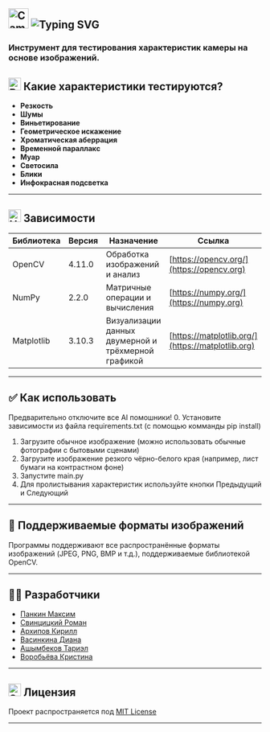 ## <img src="https://raw.githubusercontent.com/Tarikul-Islam-Anik/Animated-Fluent-Emojis/master/Emojis/Objects/Camera%20with%20Flash.png" alt="Camera with Flash" width="40" height="40" /> <img src="https://readme-typing-svg.herokuapp.com/?font=Fira+Code&size=24&pause=1000&vCenter=true&width=435&height=25&lines=%D0%90%D0%BD%D0%B0%D0%BB%D0%B8%D0%B7+%D0%BA%D0%B0%D0%BC%D0%B5%D1%80%D1%8B" alt="Typing SVG" />

###  Инструмент для тестирования характеристик камеры на основе изображений.


## <img src="https://raw.githubusercontent.com/Tarikul-Islam-Anik/Animated-Fluent-Emojis/master/Emojis/Objects/Bar%20Chart.png" alt="Bar Chart" width="25" height="25" /> Какие характеристики тестируются?
- **Резкость**  
- **Шумы**
- **Виньетирование**
- **Геометрическое искажение**
- **Хроматическая аберрация**
- **Временной параллакс**
- **Муар**
- **Светосила**
- **Блики**
- **Инфокрасная подсветка**
<!-- - **Цветопередача** -->
---

## <img src="https://raw.githubusercontent.com/Tarikul-Islam-Anik/Animated-Fluent-Emojis/master/Emojis/Objects/Hammer%20and%20Wrench.png" alt="Hammer and Wrench" width="25" height="25" /> Зависимости

| Библиотека       | Версия  | Назначение                                              | Ссылка                                    |
|------------------|---------|---------------------------------------------------------|-------------------------------------------|
| OpenCV           | 4.11.0  | Обработка изображений и анализ                          | [https://opencv.org/](https://opencv.org) |
| NumPy            | 2.2.0   | Матричные операции и вычисления                         | [https://numpy.org/](https://numpy.org)   |
| Matplotlib       | 3.10.3  | Визуализации данных двумерной и трёхмерной графикой     | [https://matplotlib.org/](https://matplotlib.org)   |


---

## ✅ Как использовать

Предварительно отключите все AI помошники!
0. Установите зависимости из файла requirements.txt (с помощью комманды pip install)
1. Загрузите обычное изображение (можно использовать обычные фотографии с бытовыми сценами)
2. Загрузите изображение резкого чёрно-белого края (например, лист бумаги на контрастном фоне)
3. Запустите main.py
4. Для пролистывания характеристик используйте кнопки Предыдущий и Следующий

---

## 📌 Поддерживаемые форматы изображений

Программы поддерживают все распространённые форматы изображений (JPEG, PNG, BMP и т.д.), поддерживаемые библиотекой OpenCV.

---

## 👨‍💻 Разработчики
* [Панкин Максим](https://github.com/9chyn9)
* [Свинцицкий Роман](https://github.com/Learn0HTMLJS)
* [Архипов Кирилл](ссылка)
* [Васинкина Диана](ссылка)
* [Ашымбеков Тариэл](ссылка)
* [Воробьёва Кристина](ссылка)
---

## <img src="https://raw.githubusercontent.com/Tarikul-Islam-Anik/Animated-Fluent-Emojis/master/Emojis/Objects/Scroll.png" alt="Scroll" width="25" height="25" /> Лицензия
Проект распространяется под [MIT License](https://choosealicense.com/licenses/mit/)

---

<!-- ### **1. Общие методы оценки качества изображения**  
- **Imatest® Software: Principles** (2005) – подробное описание алгоритмов оценки резкости (MTF), дисторсии, виньетирования и шумов.  
  - [Imatest LLC. (2005). *Imatest Technical Documentation*](https://www.imatest.com/docs/)  

- **ISO 12233:2017** – международный стандарт для оценки разрешения и пространственной частотной характеристики.  
  - [ISO. (2017). *Photography — Electronic still picture imaging — Resolution and spatial frequency responses*](https://www.iso.org/standard/71181.html)  

### **2. Оценка шумов и динамического диапазона**  
- **Tzannes, A. P., & Mooney, J. M. (1995).** *Measurement of the modulation transfer function of infrared cameras.* Optical Engineering, 34(6), 1808-1817.  
  - DOI: [10.1117/12.203098](https://doi.org/10.1117/12.203098)  

- **Ponomarenko, N. et al. (2008).** *On between-coefficient contrast masking of DCT basis functions.* Proc. of the 3rd Int. Workshop on Video Processing and Quality Metrics.  
  - [PDF доступен здесь](https://www.researchgate.net/publication/228928390)  

### **3. Сравнение сенсоров и алгоритмов обработки**  
- **Krylov, V. A., & Nelson, J. D. B. (2018).** *Statistical Analysis of Noise in Modern CMOS Image Sensors.* Sensors, 18(9), 3083.  
  - DOI: [10.3390/s18093083](https://doi.org/10.3390/s18093083)  

- **Foi, A. et al. (2008).** *Practical Poissonian-Gaussian noise modeling and fitting for single-image raw-data.* IEEE Transactions on Image Processing, 17(10), 1737-1754.  
  - DOI: [10.1109/TIP.2008.2001399](https://doi.org/10.1109/TIP.2008.2001399)  

### **4. Глубинные методы оценки качества**  
- **Bosse, S. et al. (2017).** *Deep Neural Networks for No-Reference and Full-Reference Image Quality Assessment.* IEEE Transactions on Image Processing, 27(1), 206-219.  
  - DOI: [10.1109/TIP.2017.2760518](https://doi.org/10.1109/TIP.2017.2760518)  

### **5. Специальные методы для мультиспектральных и ИК-камер**  
- **Holst, G. C. (2000).** *Testing and Evaluation of Infrared Imaging Systems.* SPIE Press.  
  - [Книга на SPIE](https://spie.org/publications/book/2018196)
Вот еще 5 научных статей, посвященных оценке технических характеристик камер, включая анализ сенсоров, алгоритмы обработки изображений и объективные метрики качества:  

### **6. Анализ разрешения и MTF (Modulation Transfer Function)**  
- **Boreman, G. D. (2001).** *Modulation Transfer Function in Optical and Electro-Optical Systems.* SPIE Press.  
  - DOI: [10.1117/3.419857](https://doi.org/10.1117/3.419857)  
  - Классическая работа по теории и практике измерения MTF для оптических и цифровых систем.  

### **7. Оценка цветопередачи и калибровки камер**  
- **Cheung, V., Westland, S., & Connah, D. (2004).** *A comparative study of the characterisation of colour cameras by means of neural networks and polynomial transforms.* Coloration Technology, 120(1), 19-25.  
  - DOI: [10.1111/j.1478-4408.2004.tb00202.x](https://doi.org/10.1111/j.1478-4408.2004.tb00202.x)  
  - Сравнение методов калибровки цветовых характеристик камер.  

### **8. Шумы и динамический диапазон в CMOS-сенсорах**  
- **Yadav, G., & Kumar, M. (2019).** *Noise Analysis and Modeling for CMOS Image Sensors.* IEEE Sensors Journal, 19(15), 6141-6150.  
  - DOI: [10.1109/JSEN.2019.2913602](https://doi.org/10.1109/JSEN.2019.2913602)  
  - Подробный анализ источников шума и методов их подавления.  

### **9. Автоматизированные системы тестирования камер**  
- **Wueller, D., & Kretzschmar, R. (2010).** *A new approach to camera testing for the photography industry.* IS&T/SPIE Electronic Imaging.  
  - DOI: [10.1117/12.838620](https://doi.org/10.1117/12.838620)  
  - Методы автоматизированного тестирования камер для промышленных применений.  

### **10. Оценка качества изображения в условиях низкой освещенности**  
- **Hasinoff, S. W., et al. (2016).** *Burst photography for high dynamic range and low-light imaging on mobile cameras.* ACM Transactions on Graphics, 35(6), 1-12.  
  - DOI: [10.1145/2980179.2980254](https://doi.org/10.1145/2980179.2980254)  
  - Анализ методов улучшения изображений при слабом освещении.   -->
